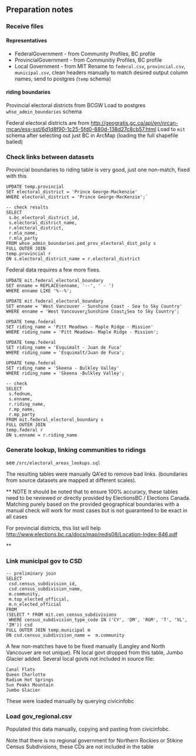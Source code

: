 ## Preparation notes

### Receive files

#### Representatives
- FederalGovernment - from Community Profiles, BC profile
- ProvincialGovernment - from Communitiy Profiles, BC profile
- Local Government - from MIT
Rename to `federal.csv`, `provincial.csv`, `municipal.csv`, clean headers manually to match desired output column names, send to postgres (`temp` schema)

#### riding boundaries
Provincial electoral districts from BCGW
Load to postgres `whse_admin_boundaries` schema

Federal electoral districts are from 
http://geogratis.gc.ca/api/en/nrcan-rncan/ess-sst/6d1d8f90-1c25-5fd0-880d-138d27c8cb57.html
Load to `mit` schema after selecting out just BC in ArcMap (loading the full shapefile bailed)

### Check links between datasets

Provincial boundaries to riding table is very good, just one non-match, fixed with this
```
UPDATE temp.provincial 
SET electoral_district = 'Prince George-Mackenzie' 
WHERE electoral_district = 'Prince George-MacKenzie';`
 
-- check results
SELECT 
 s.bc_electoral_district_id,
 s.electoral_district_name,
 r.electoral_district,
 r.mla_name,
 r.mla_party
FROM whse_admin_boundaries.ped_prov_electoral_dist_poly s
FULL OUTER JOIN
temp.provincial r
ON s.electoral_district_name = r.electoral_district
```

Federal data requires a few more fixes.

```
UPDATE mit.federal_electoral_boundary 
SET enname = REPLACE(enname, '--', ' - ')
WHERE enname LIKE '%--%';

UPDATE mit.federal_electoral_boundary 
SET enname = 'West Vancouver - Sunshine Coast - Sea to Sky Country'
WHERE enname = 'West Vancouver¿Sunshine Coast¿Sea to Sky Country';

UPDATE temp.federal
SET riding_name = 'Pitt Meadows - Maple Ridge - Mission'
WHERE riding_name = 'Pitt Meadows- Maple Ridge - Mission';

UPDATE temp.federal
SET riding_name = 'Esquimalt - Juan de Fuca'
WHERE riding_name = 'Esquimalt/Juan de Fuca';

UPDATE temp.federal
SET riding_name = 'Skeena - Bulkley Valley'
WHERE riding_name = 'Skeena -Bulkley Valley';

-- check 
SELECT 
 s.fednum,
 s.enname,
 r.riding_name,
 r.mp_name,
 r.mp_party
FROM mit.federal_electoral_boundary s
FULL OUTER JOIN
temp.federal r
ON s.enname = r.riding_name
```


### Generate lookup, linking communities to ridings
see `/src/electoral_areas_lookups.sql`

The resulting tables were manually QA'ed to remove bad links. (boundaries from source datasets are mapped at different scales).

** 
NOTE
It should be noted that to ensure 100% accuracy, these tables need to be reviewed or directly provided by ElectionsBC / Elections Canada.  
Matching purely based on the provided geographical boundaries with a manual check will work for most cases but is not guaranteed to be exact in all cases 

For provincial districts, this list will help http://www.elections.bc.ca/docs/map/redis08/Location-Index-846.pdf

**

### Link municipal gov to CSD
```
-- preliminary join
SELECT 
 csd.census_subdivision_id,
 csd.census_subdivision_name,
 m.community,
 m.top_elected_official,
 m.n_elected_official
FROM 
(SELECT * FROM mit.cen_census_subdivisions
 WHERE census_subdivision_type_code IN ('CY', 'DM', 'RGM', 'T', 'VL', 'IM')) csd
FULL OUTER JOIN temp.municipal m
ON csd.census_subdivision_name =  m.community
```

A few non-matches have to be fixed manually (Langley and North Vancouver are not unique). FN local govt dropped from this table, Jumbo Glacier added.
Several local govts not included in source file:
```
Canal Flats
Queen Charlotte
Radium Hot Springs
Sun Peaks Mountain
Jumbo Glacier
```
These were loaded manually by querying civicinfobc

### Load gov_regional.csv
Populated this data manually, copying and pasting from civicinfobc.  

Note that there is no regional government for Northern Rockies or Stikine Census Subdivisions, these CDs are not included in the table
